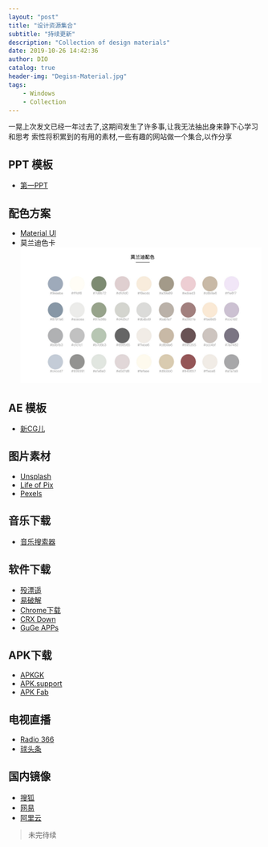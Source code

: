 ```yaml
---
layout: "post"
title: "设计资源集合"
subtitle: "持续更新"
description: "Collection of design materials"
date: 2019-10-26 14:42:36
author: DIO
catalog: true
header-img: "Degisn-Material.jpg"
tags: 
    - Windows
    - Collection
---
```


一晃上次发文已经一年过去了,这期间发生了许多事,让我无法抽出身来静下心学习和思考
索性将积累到的有用的素材,一些有趣的网站做一个集合,以作分享  

## PPT 模板  

* [第一PPT](http://www.1ppt.com/)  

## 配色方案  

* [Material UI](https://www.materialui.co/)  
* 莫兰迪色卡  
![莫兰迪配色](Design-Material/Morandi.jpg)  

## AE 模板  

* [新CG儿](https://www.newcger.com/)  

## 图片素材  

* [Unsplash](https://unsplash.com/)  
* [Life of Pix](https://www.lifeofpix.com/)  
* [Pexels](https://www.pexels.com/)  

## 音乐下载  

* [音乐搜索器](http://fm.viapi.cn/)  

## 软件下载  

* [殁漂遥](https://www.laomoit.com/)  
* [易破解](http://www.ypojie.com/)  
* [Chrome下载](https://tools.shuax.com/chrome/)  
* [CRX Down](http://crxdown.com/)  
* [GuGe APPs](https://www.gugeapps.net/)  

## APK下载  

* [APKGK](https://apkgk.com/)  
* [APK.support](https://apk.support/)  
* [APK Fab](https://apkfab.com/)  

## 电视直播  

* [Radio 366](http://www.radio366.com/tv/)  
* [球头条](https://www.qttzb.com/)  

## 国内镜像  

* [搜狐](http://mirrors.sohu.com/)  
* [网易](http://mirrors.163.com/)  
* [阿里云](http://mirrors.aliyun.com/)  

> 未完待续
